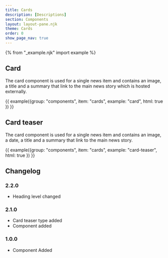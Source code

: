 ```yaml
---
title: Cards
description: [Descriptions]
section: Components
layout: layout-pane.njk
theme: Cards
order: 0
show_page_nav: true
---
```


{% from "_example.njk" import example %}

## Card

The card component is used for a single news item and contains an image, a title and a summary that link to the main news story which is hosted externally.

{{ example({group: "components", item: "cards", example: "card", html: true }) }}

## Card teaser

The card component is used for a single news item and contains an image, a date, a title and a summary that link to the main news story.

{{ example({group: "components", item: "cards", example: "card-teaser", html: true }) }}

## Changelog

### 2.2.0

- Heading level changed

### 2.1.0

- Card teaser type added
- Component added

### 1.0.0

- Component Added